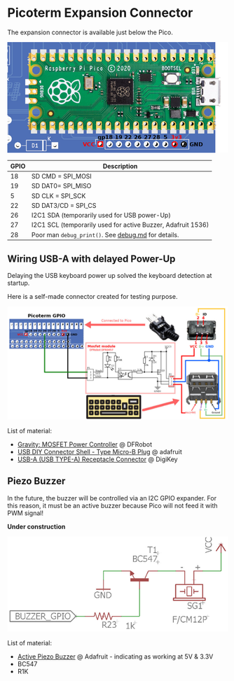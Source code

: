 # Picoterm Expansion Connector

The expansion connector is available just below the Pico.

![Picoterm expansion port](_static/picoterm-conn.jpg)

| GPIO  | Description                                              |
|-------|----------------------------------------------------------|
| 18    | SD CMD = SPI_MOSI                                        |
| 19    | SD DAT0= SPI_MISO                                        |
| 5     | SD CLK = SPI_SCK                                         |
| 22    | SD DAT3/CD = SPI_CS                                      |
| 26    | I2C1 SDA (temporarily used for USB power-Up)             |
| 27    | I2C1 SCL (temporarily used for active Buzzer, Adafruit 1536)     |
| 28    | Poor man `debug_print()`. See [debug.md](debug.md) for details.  |

## Wiring USB-A with delayed Power-Up

Delaying the USB keyboard power up solved the keyboard detection at startup.

Here is a self-made connector created for testing purpose.

![delayed keyboard power-up](_static/picoterm-usb-power.jpg)

List of material:
* [Gravity: MOSFET Power Controller](https://www.dfrobot.com/product-1567.html) @ DFRobot
* [USB DIY Connector Shell - Type Micro-B Plug](https://www.adafruit.com/product/1390) @ adafruit
* [USB-A (USB TYPE-A) Receptacle Connector](https://www.digikey.be/nl/products/detail/on-shore-technology-inc/USB-A1HSW6/2677750) @ DigiKey

## Piezo Buzzer

In the future, the buzzer will be controlled via an I2C GPIO expander. For this reason, it must be an active buzzer because Pico will not feed it with PWM signal!

__Under construction__

![picoterm buzzer](_static/picoterm-conn-buzzer.jpg)

List of material:
* [Active Piezo Buzzer](https://www.adafruit.com/product/1536) @ Adafruit - indicating as working at 5V & 3.3V
* BC547
* R1K 
